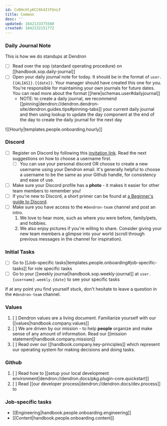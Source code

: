 ```yaml
---
id: CvDHcHlyKCC6h4ItFUnLF
title: Common
desc: ''
updated: 1642133375560
created: 1642132151772
---
```


### Daily Journal Note
This is how we do standups at Dendron

- [ ] Read over the sop (standard operating procedure) on [[handbook.sop.daily-journal]]
- [ ] Open your daily journal note for today. It should be in the format of `user.{{ALIAS}}.{{date}}`. Your manager should have created this one for you. You're responsible for maintaining your own journals for future dates. You can read more about the format [[here|schemas.user#dailyjournal]] 
   - NOTE: to create a daily journal, we recommend [[pinning|dendron://dendron.dendron-site/dendron.guides.tips#pinning-tabs]] your current daily journal and then using lookup to update the day component at the end of the day to create the daily journal for the next day

![[Hourly|templates.people.onboarding.hourly]]

### Discord

- [ ] Register on Discord by following this [invitation link](https://discord.gg/xrKTUStHNZ). Read the next suggestions on how to choose a username first.
   - [ ] You can use your personal discord OR choose to create a new username using your Dendron email. It's generally helpful to choose a username to be the same as your Github handle, for consistency and ease of use.
- [ ] Make sure your Discord profile has a **photo** - it makes it easier for other team members to remember you!
- [ ] If you're new to Discord, a short primer can be found at [a Beginner's guide to Discord](https://support.discord.com/hc/en-us/articles/360045138571-Beginner-s-Guide-to-Discord).
- [ ] Make sure you have access to the `#dendron-team` channel and post an intro.
   1. We love to hear more, such as where you were before, family/pets, and hobbies.
   1. We also enjoy pictures if you're willing to share. Consider giving your new team members a glimpse into your world (scroll through previous messages in the channel for inspiration).

### Initial Tasks

- [ ] Go to [[Job-specific tasks|templates.people.onboarding#job-specific-tasks]] for role specific tasks
- [ ] Go to your [[weekly journal|handbook.sop.weekly-journal]] at `user.{username}.weekly.{date}` to see your specific tasks

If at any point you find yourself stuck, don't hesitate to leave a question in the `#dendron-team` channel.

### Values

1. [ ] Dendron values are a living document. Familiarize yourself with our [[values|handbook.company.values]]
2. [ ] We are driven by our mission -  to help **people** organize and make sense of any amount of information.  Read our [[mission statement|handbook.company.mission]]
3. [ ] Read over our [[handbook.company.key-principles]] which represent our operating system for making decisions and doing tasks.

### Github
1. [ ] Read how to [[setup your local development environment|dendron://dendron.docs/pkg.plugin-core.quickstart]] 
2. [ ] Read [[our developer process|dendron://dendron.docs/dev.process]] to 

### Job-specific tasks
* [[Engineering|handbook.people.onboarding.engineering]]
* [[Content|handbook.people.onboarding.content]]

##